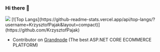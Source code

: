 ### Hi there 👋

<!--
**KrzysztofPajak/KrzysztofPajak** is a ✨ _special_ ✨ repository because its `README.md` (this file) appears on your GitHub profile.

Here are some ideas to get you started:

- 🔭 I’m currently working on ...
- 🌱 I’m currently learning ...
- 👯 I’m looking to collaborate on ...
- 🤔 I’m looking for help with ...
- 💬 Ask me about ...
- 📫 How to reach me: ...
- 😄 Pronouns: ...
- ⚡ Fun fact: ...
-->
<img src="https://github-readme-stats.vercel.app/api?username=KrzysztofPajak&count_private=false&show_icons=true&theme=light&include_all_commits=false">
[![Top Langs](https://github-readme-stats.vercel.app/api/top-langs/?username=KrzysztofPajak&layout=compact)](https://github.com/KrzysztofPajak)

- Contributor on [Grandnode](https://github.com/Grandnode/Grandnode2) (The best ASP.NET CORE ECOMMERCE PLATFORM)




